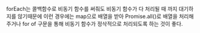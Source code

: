 forEach는 콜백함수로 비동기 함수를 써줘도 비동기 함수가 다 처리될 때 까지 대기하지를 않기때문에 이런 경우에는 map으로 배열을 받아 Promise.all()로 배열을 처리해주거나 for of 구문을 통해 비동기 함수가 정삭적으로 처리되도록 하는 것이 좋다.